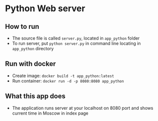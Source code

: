 # Python Web server

## How to run
- The source file is called `server.py`, located in `app_python` folder
- To run server, put `python server.py` in command line locating in `app_python` directory

## Run with docker
- Create image: `docker build -t app_python:latest`
- Run container: `docker run -d -p 8080:8080 app_python`

## What this app does
- The application runs server at your localhost on 8080 port and shows current time in Moscow in index page